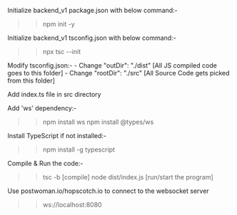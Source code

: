 Initialize backend_v1 package.json with below command:-
>> npm init -y

Initialize backend_v1 tsconfig.json with below command:-
>> npx tsc --init

Modify tsconfig.json:-
    - Change "outDir": "./dist"  [All JS compiled code goes to this folder]
    - Change "rootDir": "./src"  [All Source Code gets picked from this folder]

Add index.ts file in src directory

Add 'ws' dependency:-
>> npm install ws
>> npm install @types/ws

Install TypeScript if not installed:-
>> npm install -g typescript

Compile & Run the code:-
>> tsc -b                 [compile]
>> node dist/index.js     [run/start the program]

Use postwoman.io/hopscotch.io to connect to the websocket server
>> ws://localhost:8080